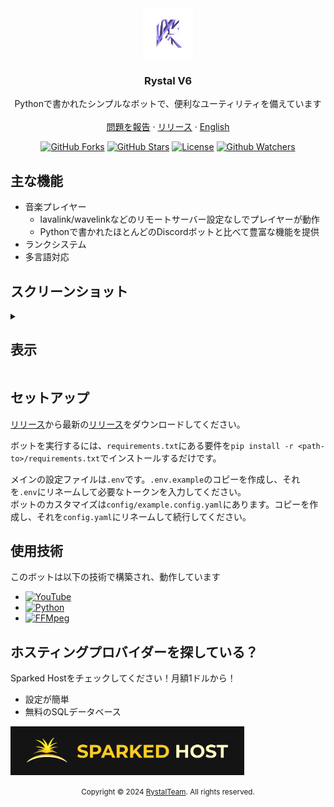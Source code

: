 


<div align="center">
  <a href="https://github.com/Rystal-Team/Rystal-V6/blob/main/assets/logo.png?raw=true">
    <img src="assets/logo.png" alt="Logo" width="80" height="80">
  </a>
  <h3 align="center">Rystal V6</h3>
  <p align="center">
    Pythonで書かれたシンプルなボットで、便利なユーティリティを備えています
    <br />
    <br />  
    <a href="https://github.com/Rystal-Team/Rystal-V6/issues">問題を報告</a>
    · 
    <a href="https://github.com/Rystal-Team/Rystal-V6/releases">リリース</a>
    · 
    <a href="./README.md">English</a>
  </p>
</div>

<div align="center">

[![GitHub Forks](https://img.shields.io/github/forks/Rystal-Team/Rystal-V6.svg?style=for-the-badge)](https://github.com/Rystal-Team/Rystal-V6)
[![GitHub Stars](https://img.shields.io/github/stars/Rystal-Team/Rystal-V6.svg?style=for-the-badge)](https://github.com/Rystal-Team/Rystal-V6)
[![License](https://img.shields.io/github/license/Rystal-Team/Rystal-V6.svg?style=for-the-badge)](https://github.com/Rystal-Team/Rystal-V6/blob/main/LICENSE)
[![Github Watchers](https://img.shields.io/github/watchers/Rystal-Team/Rystal-V6.svg?style=for-the-badge)](https://github.com/Rystal-Team/Rystal-V6)

</div>

## 主な機能

- 音楽プレイヤー
    - lavalink/wavelinkなどのリモートサーバー設定なしでプレイヤーが動作
    - Pythonで書かれたほとんどのDiscordボットと比べて豊富な機能を提供
- ランクシステム
- 多言語対応

## スクリーンショット

<details>
<summary><h2>表示</h2></summary>

![screenshot](assets/screenshot_1.png)
![screenshot](assets/screenshot_2.png)
![screenshot](assets/screenshot_3.png)
![screenshot](assets/screenshot_4.png)
</details>

## セットアップ

[リリース](https://github.com/Rystal-Team/Rystal-V6/releases)から最新の[リリース](https://github.com/Rystal-Team/Rystal-V6/releases/latest)をダウンロードしてください。

ボットを実行するには、`requirements.txt`にある要件を`pip install -r <path-to>/requirements.txt`でインストールするだけです。

メインの設定ファイルは`.env`です。`.env.example`のコピーを作成し、それを`.env`にリネームして必要なトークンを入力してください。<br>
ボットのカスタマイズは`config/example.config.yaml`にあります。コピーを作成し、それを`config.yaml`にリネームして続行してください。

## 使用技術

このボットは以下の技術で構築され、動作しています

- [![YouTube](https://img.shields.io/badge/YTDLP-ffffff?style=for-the-badge&logo=youtube&logoColor=ff0000)](https://github.com/yt-dlp/yt-dlp)
- [![Python](https://img.shields.io/badge/python-ffffff?style=for-the-badge&logo=python&logoColor=3670A0)](https://www.python.org/)
- [![FFMpeg](https://img.shields.io/badge/ffmpeg-ffffff?style=for-the-badge&logo=ffmpeg&logoColor=388e3c)](https://ffmpeg.org/)

## ホスティングプロバイダーを探している？

Sparked Hostをチェックしてください！月額1ドルから！<br>

- 設定が簡単
- 無料のSQLデータベース

<a href="https://billing.sparkedhost.com/aff.php?aff=2435"><img src="assets/sparkedhost.png" alt="Sparked Host" style="width:373.875px;height:78px;"/></a>

<div align="center">
  <p><small>Copyright © 2024 <a href="https://rystal.xyz">RystalTeam</a>. All rights reserved.</small></p>
</div>

<a name="english"></a>
